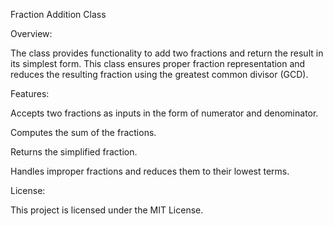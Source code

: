 Fraction Addition Class 

Overview:

The class provides functionality to add two fractions and return the result in its simplest form. This class ensures proper fraction representation and reduces the resulting fraction using the greatest common divisor (GCD).

Features:

Accepts two fractions as inputs in the form of numerator and denominator.

Computes the sum of the fractions.

Returns the simplified fraction.

Handles improper fractions and reduces them to their lowest terms.

License:

This project is licensed under the MIT License.

